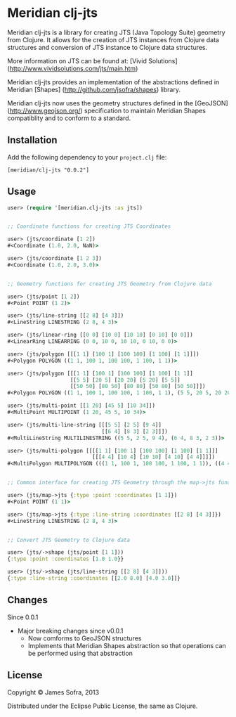 # Meridian clj-jts

Meridian clj-jts is a library for creating JTS (Java Topology Suite) geometry from Clojure. It allows for the creation of JTS instances from Clojure data structures and conversion of JTS instance to Clojure data structures.

More information on JTS can be found at: [Vivid Solutions] (http://www.vividsolutions.com/jts/main.htm)

Meridian clj-jts provides an implementation of the abstractions defined in Meridian [Shapes] (http://github.com/jsofra/shapes) library.

Meridian clj-jts now uses the geometry structures defined in the [GeoJSON] (http://www.geojson.org/) specification to maintain Meridian Shapes compatiblity and to conform to a standard.

## Installation

Add the following dependency to your `project.clj` file:

    [meridian/clj-jts "0.0.2"]

## Usage

```clojure
user> (require '[meridian.clj-jts :as jts])


;; Coordinate functions for creating JTS Coordinates

user> (jts/coordinate [1 2])
#<Coordinate (1.0, 2.0, NaN)>

user> (jts/coordinate [1 2 3])
#<Coordinate (1.0, 2.0, 3.0)>


;; Geometry functions for creating JTS Geometry from Clojure data

user> (jts/point [1 2])
#<Point POINT (1 2)>

user> (jts/line-string [[2 8] [4 3]])
#<LineString LINESTRING (2 8, 4 3)>

user> (jts/linear-ring [[0 0] [10 0] [10 10] [0 10] [0 0]])
#<LinearRing LINEARRING (0 0, 10 0, 10 10, 0 10, 0 0)>

user> (jts/polygon [[[1 1] [100 1] [100 100] [1 100] [1 1]]])
#<Polygon POLYGON ((1 1, 100 1, 100 100, 1 100, 1 1))>

user> (jts/polygon [[[1 1] [100 1] [100 100] [1 100] [1 1]]
                    [[5 5] [20 5] [20 20] [5 20] [5 5]]
                    [[50 50] [80 50] [80 80] [50 80] [50 50]]])
#<Polygon POLYGON ((1 1, 100 1, 100 100, 1 100, 1 1), (5 5, 20 5, 20 20, 5 20, 5 5), (50 50, 80 50, 80 80, 50 80, 50 50))>

user> (jts/multi-point [[1 20] [45 5] [10 34]])
#<MultiPoint MULTIPOINT (1 20, 45 5, 10 34)>

user> (jts/multi-line-string [[[5 5] [2 5] [9 4]]
                              [[6 4] [8 3] [2 3]]])
#<MultiLineString MULTILINESTRING ((5 5, 2 5, 9 4), (6 4, 8 3, 2 3))>

user> (jts/multi-polygon [[[[1 1] [100 1] [100 100] [1 100] [1 1]]]
                           [[[4 4] [10 4] [10 10] [4 10] [4 4]]]])
#<MultiPolygon MULTIPOLYGON (((1 1, 100 1, 100 100, 1 100, 1 1)), ((4 4, 10 4, 10 10, 4 10, 4 4)))>


;; Common interface for creating JTS Geometry through the map->jts function

user> (jts/map->jts {:type :point :coordinates [1 1]})
#<Point POINT (1 1)>

user> (jts/map->jts {:type :line-string :coordinates [[2 8] [4 3]]})
#<LineString LINESTRING (2 8, 4 3)>


;; Convert JTS Geometry to Clojure data

user> (jts/->shape (jts/point [1 1]))
{:type :point :coordinates [1.0 1.0}}

user> (jts/->shape (jts/line-string [[2 8] [4 3]]))
{:type :line-string :coordinates [[2.0 8.0] [4.0 3.0]]}
```

## Changes

Since 0.0.1
* Major breaking changes since v0.0.1
   - Now comforms to GeoJSON structures
   - Implements that Meridian Shapes abstraction so that operations can be performed using that abstraction

## License

Copyright © James Sofra, 2013

Distributed under the Eclipse Public License, the same as Clojure.
